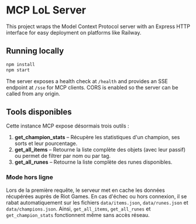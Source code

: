 # MCP LoL Server

This project wraps the Model Context Protocol server with an Express HTTP interface for easy deployment on platforms like Railway.

## Running locally

```bash
npm install
npm start
```

The server exposes a health check at `/health` and provides an SSE endpoint at `/sse` for MCP clients. CORS is enabled so the server can be called from any origin.

## Tools disponibles

Cette instance MCP expose désormais trois outils&nbsp;:

1. **get_champion_stats** – Récupère les statistiques d'un champion, ses sorts et leur pourcentage.
2. **get_all_items** – Retourne la liste complète des objets (avec leur passif) ou permet de filtrer par nom ou par tag.
3. **get_all_runes** – Retourne la liste complète des runes disponibles.

### Mode hors ligne

Lors de la première requête, le serveur met en cache les données récupérées auprès de Riot Games.
En cas d'échec ou hors connexion, il se rabat automatiquement sur les fichiers
`data/items.json`, `data/runes.json` et `data/champions.json`. Ainsi, `get_all_items`, `get_all_runes` et `get_champion_stats`
fonctionnent même sans accès réseau.
